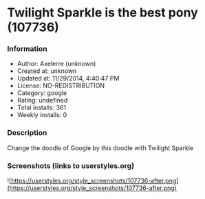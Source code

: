 # Twilight Sparkle is the best pony (107736)

### Information
- Author: Axelerre (unknown)
- Created at: unknown
- Updated at: 11/29/2014, 4:40:47 PM
- License: NO-REDISTRIBUTION
- Category: google
- Rating: undefined
- Total installs: 361
- Weekly installs: 0


### Description
Change the doodle of Google by this doodle with Twilight Sparkle


### Screenshots (links to userstyles.org)
![https://userstyles.org/style_screenshots/107736-after.png](https://userstyles.org/style_screenshots/107736-after.png)


